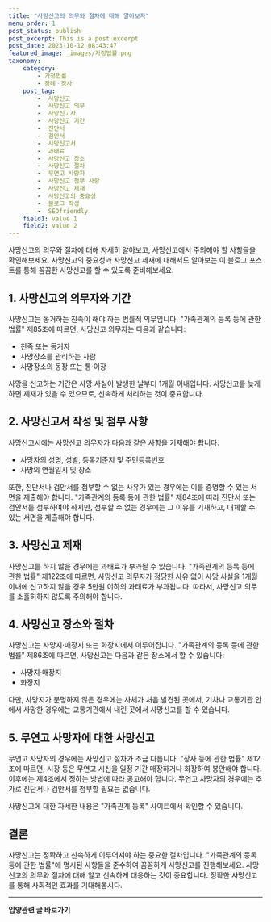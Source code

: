 ```yaml
---
title: "사망신고의 의무와 절차에 대해 알아보자"
menu_order: 1
post_status: publish
post_excerpt: This is a post excerpt
post_date: 2023-10-12 08:43:47
featured_image: _images/가정법률.png
taxonomy:
    category:
        - 가정법률
        - 장례ㆍ장사
    post_tag:
        -  사망신고
        -  사망신고 의무
        -  사망신고자
        -  사망신고 기간
        -  진단서
        -  검안서
        -  사망신고서
        -  과태료
        -  사망신고 장소
        -  사망신고 절차
        -  무연고 사망자
        -  사망신고 첨부 사항
        -  사망신고 제재
        -  사망신고의 중요성
        -  블로그 작성
        -  SEOfriendly
    field1: value 1
    field2: value 2
---
```



 사망신고의 의무와 절차에 대해 자세히 알아보고, 사망신고에서 주의해야 할 사항들을 확인해보세요. 사망신고의 중요성과 사망신고 제재에 대해서도 알아보는 이 블로그 포스트를 통해 꼼꼼한 사망신고를 할 수 있도록 준비해보세요.

## 1. 사망신고의 의무자와 기간

사망신고는 동거하는 친족이 해야 하는 법률적 의무입니다. "가족관계의 등록 등에 관한 법률" 제85조에 따르면, 사망신고 의무자는 다음과 같습니다:
- 친족 또는 동거자
- 사망장소를 관리하는 사람
- 사망장소의 동장 또는 통·이장

사망을 신고하는 기간은 사망 사실이 발생한 날부터 1개월 이내입니다. 사망신고를 늦게 하면 제재가 있을 수 있으므로, 신속하게 처리하는 것이 중요합니다.

## 2. 사망신고서 작성 및 첨부 사항

사망신고시에는 사망신고 의무자가 다음과 같은 사항을 기재해야 합니다:
- 사망자의 성명, 성별, 등록기준지 및 주민등록번호
- 사망의 연월일시 및 장소

또한, 진단서나 검안서를 첨부할 수 없는 사유가 있는 경우에는 이를 증명할 수 있는 서면을 제출해야 합니다. "가족관계의 등록 등에 관한 법률" 제84조에 따라 진단서 또는 검안서를 첨부하여야 하지만, 첨부할 수 없는 경우에는 그 이유를 기재하고, 대체할 수 있는 서면을 제출해야 합니다.

## 3. 사망신고 제재

사망신고를 하지 않을 경우에는 과태료가 부과될 수 있습니다. "가족관계의 등록 등에 관한 법률" 제122조에 따르면, 사망신고 의무자가 정당한 사유 없이 사망 사실을 1개월 이내에 신고하지 않을 경우 5만원 이하의 과태료가 부과됩니다. 따라서, 사망신고 의무를 소홀히하지 않도록 주의해야 합니다.

## 4. 사망신고 장소와 절차

사망신고는 사망지·매장지 또는 화장지에서 이루어집니다. "가족관계의 등록 등에 관한 법률" 제86조에 따르면, 사망신고는 다음과 같은 장소에서 할 수 있습니다:
- 사망지·매장지
- 화장지

다만, 사망지가 분명하지 않은 경우에는 사체가 처음 발견된 곳에서, 기차나 교통기관 안에서 사망한 경우에는 교통기관에서 내린 곳에서 사망신고를 할 수 있습니다.

## 5. 무연고 사망자에 대한 사망신고

무연고 사망자의 경우에는 사망신고 절차가 조금 다릅니다. "장사 등에 관한 법률" 제12조에 따르면, 시장 등은 무연고 시신을 일정 기간 매장하거나 화장하여 봉안해야 합니다. 이후에는 제4조에서 정하는 방법에 따라 공고해야 합니다. 무연고 사망자의 경우에는 추가로 진단서나 검안서를 첨부할 필요는 없습니다.

사망신고에 대한 자세한 내용은 "가족관계 등록" 사이트에서 확인할 수 있습니다.

## 결론

사망신고는 정확하고 신속하게 이루어져야 하는 중요한 절차입니다. "가족관계의 등록 등에 관한 법률"에 명시된 사항들을 준수하여 꼼꼼하게 사망신고를 진행해보세요. 사망신고의 의무와 절차에 대해 알고 신속하게 대응하는 것이 중요합니다. 정확한 사망신고를 통해 사회적인 효과를 기대해봅시다.

<!-- wp:separator -->
<hr class="wp-block-separator has-alpha-channel-opacity"/>
<!-- /wp:separator -->
<!-- wp:group {"backgroundColor":"base","layout":{"type":"constrained"}} -->
<div class="wp-block-group has-base-background-color has-background"><!-- wp:paragraph {"align":"center","fontSize":"large"} -->
<p class="has-text-align-center has-large-font-size"><strong>입양관련 글 바로가기</strong></p>
<!-- /wp:paragraph -->


<!-- wp:latest-posts{"categories": [{"id": 1407, "count": 19, "description": "", "link": "https://uknowlaw.com/category/%ec%9e%85%ec%96%91/", "name": "입양", "slug": "입양", "taxonomy": "category", "parent": 0, "meta": [],"_links":{"self":[{"href":"https://uknowlaw.com/wp-json/wp/v2/categories/1407"}],"collection":[{"href":"https://uknowlaw.com/wp-json/wp/v2/categories"}],"about":[{"href":"https://uknowlaw.com/wp-json/wp/v2/taxonomies/category"}],"wp:post_type":[{"href":"https://uknowlaw.com/wp-json/wp/v2/posts?categories=1407"}],"curies":[{"name":"wp","href":"https://api.w.org/{rel}","templated":true}]}}],"postsToShow":100,"excerptLength":28,"postLayout":"grid","columns":2,"featuredImageAlign":"left","featuredImageSizeSlug":"large","fontSize":"medium"} /--></div>
<!-- /wp:group -->